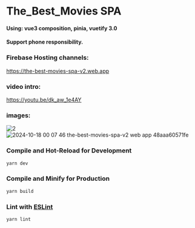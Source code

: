 # The_Best_Movies SPA

#### Using: vue3 composition, pinia, vuetify 3.0
#### Support phone responsibility.
### Firebase Hosting channels: 
https://the-best-movies-spa-v2.web.app
### video intro: 
https://youtu.be/dk_aw_1e4AY
### images:
![2](https://github.com/user-attachments/assets/04616aad-d76d-4562-9497-d5c3f4d729d6)
![2024-10-18 00 07 46 the-best-movies-spa-v2 web app 48aaa60571fe](https://github.com/user-attachments/assets/30e47c77-fec1-48ba-a5bd-4eada1c6e807)



### Compile and Hot-Reload for Development

```sh
yarn dev
```

### Compile and Minify for Production

```sh
yarn build
```

### Lint with [ESLint](https://eslint.org/)

```sh
yarn lint
```
